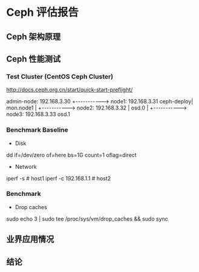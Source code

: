 # Ceph 评估报告

## Ceph 架构原理

## Ceph 性能测试

### Test Cluster (CentOS Ceph Cluster)

http://docs.ceph.org.cn/start/quick-start-preflight/

 admin-node: 192.168.3.30 +-----------> node1: 192.168.3.31
               ceph-deploy|             mon.node1
                          |
                          +-----------> node2: 192.168.3.32
                          |             osd.0
                          |
                          +-----------> node3: 192.168.3.33
                                        osd.1

### Benchmark Baseline

- Disk

dd if=/dev/zero of=here bs=1G count=1 oflag=direct

- Network

iperf -s               # host1
iperf -c 192.168.1.1   # host2

### Benchmark

- Drop caches

sudo echo 3 | sudo tee /proc/sys/vm/drop_caches && sudo sync

## 业界应用情况

## 结论
